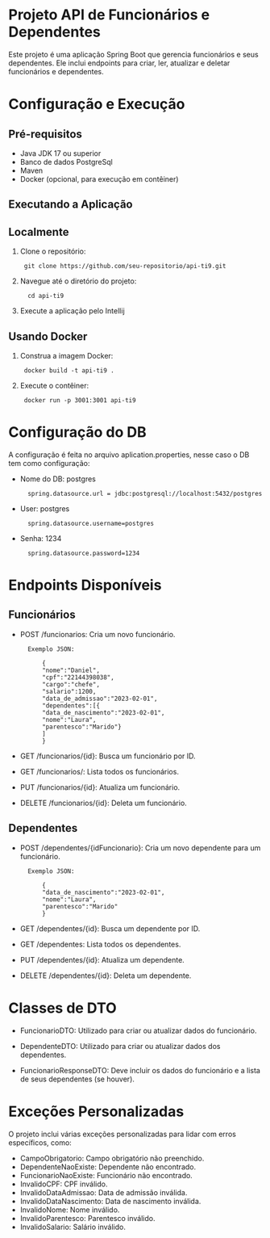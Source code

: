 # Projeto API de Funcionários e Dependentes
Este projeto é uma aplicação Spring Boot que gerencia funcionários e seus dependentes. Ele inclui endpoints para criar, ler, atualizar e deletar funcionários e dependentes.

# Configuração e Execução

## Pré-requisitos

- Java JDK 17 ou superior
- Banco de dados PostgreSql
- Maven
- Docker (opcional, para execução em contêiner)

## Executando a Aplicação

## Localmente

1. Clone o repositório:

        git clone https://github.com/seu-repositorio/api-ti9.git

2. Navegue até o diretório do projeto:

         cd api-ti9
      
3. Execute a aplicação pelo Intellij

## Usando Docker

1. Construa a imagem Docker:

        docker build -t api-ti9 .

2. Execute o contêiner:

        docker run -p 3001:3001 api-ti9

# Configuração do DB

A configuração é feita no arquivo aplication.properties, nesse caso o DB tem como configuração:
- Nome do DB: postgres

        spring.datasource.url = jdbc:postgresql://localhost:5432/postgres
- User: postgres
  
        spring.datasource.username=postgres
- Senha: 1234

        spring.datasource.password=1234

# Endpoints Disponíveis

## Funcionários
- POST /funcionarios: Cria um novo funcionário.

        Exemplo JSON:

            {   
            "nome":"Daniel",
            "cpf":"22144398038",
            "cargo":"chefe",
            "salario":1200,
            "data_de_admissao":"2023-02-01",
            "dependentes":[{
            "data_de_nascimento":"2023-02-01",
            "nome":"Laura",
            "parentesco":"Marido"}
            ]
            }

- GET /funcionarios/{id}: Busca um funcionário por ID.


- GET /funcionarios/: Lista todos os funcionários.


- PUT /funcionarios/{id}: Atualiza um funcionário.


- DELETE /funcionarios/{id}: Deleta um funcionário.


## Dependentes
  
- POST /dependentes/{idFuncionario}: Cria um novo dependente para um funcionário.

        Exemplo JSON:

            {
            "data_de_nascimento":"2023-02-01",
            "nome":"Laura",
            "parentesco":"Marido"
            }

- GET /dependentes/{id}: Busca um dependente por ID.


- GET /dependentes: Lista todos os dependentes.


- PUT /dependentes/{id}: Atualiza um dependente.


- DELETE /dependentes/{id}: Deleta um dependente.


# Classes de DTO

- FuncionarioDTO: Utilizado para criar ou atualizar dados do funcionário.

- DependenteDTO: Utilizado para criar ou atualizar dados dos dependentes.

- FuncionarioResponseDTO: Deve incluir os dados do funcionário e a lista de seus dependentes (se houver).

# Exceções Personalizadas
O projeto inclui várias exceções personalizadas para lidar com erros específicos, como:
- CampoObrigatorio: Campo obrigatório não preenchido.
- DependenteNaoExiste: Dependente não encontrado.
- FuncionarioNaoExiste: Funcionário não encontrado.
- InvalidoCPF: CPF inválido.
- InvalidoDataAdmissao: Data de admissão inválida.
- InvalidoDataNascimento: Data de nascimento inválida.
- InvalidoNome: Nome inválido.
- InvalidoParentesco: Parentesco inválido.
- InvalidoSalario: Salário inválido.